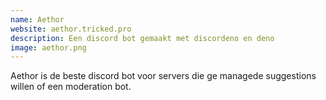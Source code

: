 ```yaml
---
name: Aethor
website: aethor.tricked.pro
description: Een discord bot gemaakt met discordeno en deno
image: aethor.png
---
```


Aethor is de beste discord bot voor servers die ge managede suggestions willen of een moderation bot.
